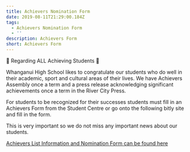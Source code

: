 ```yaml
---
title: Achievers Nomination Form
date: 2019-08-11T21:29:00.184Z
tags:
  - Achievers Nomination Form
  - ''
description: Achievers Form
short: Achievers Form
---
```

🎯 Regarding ALL Achieving Students 🎯

Whanganui High School likes to congratulate our students who do well in their academic, sport and cultural areas of their lives. We have Achievers Assembly once a term and a press release acknowledging significant achievements once a term in the River City Press.

For students to be recognized for their successes students must fill in an Achievers Form from the Student Centre or go onto the following bitly site and fill in the form.

This is very important so we do not miss any important news about our students.

[Achievers List Information and Nomination Form can be found here](https://www.whanganuihigh.school.nz/news-and-events/achievers-list/)
